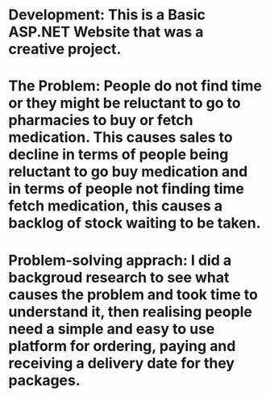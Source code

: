 #            Development: This is a Basic ASP.NET Website that was a creative project.

# The Problem: People do not find time or they might be reluctant to go to pharmacies to buy or fetch medication. This causes sales to decline in terms of people being reluctant to go buy medication and in terms of people not finding time fetch medication, this causes a backlog of stock waiting to be taken.

# Problem-solving apprach: I did a backgroud research to see what causes the problem and took time to understand it, then realising people need a simple and easy to use platform for ordering, paying and receiving a delivery date for they packages.
